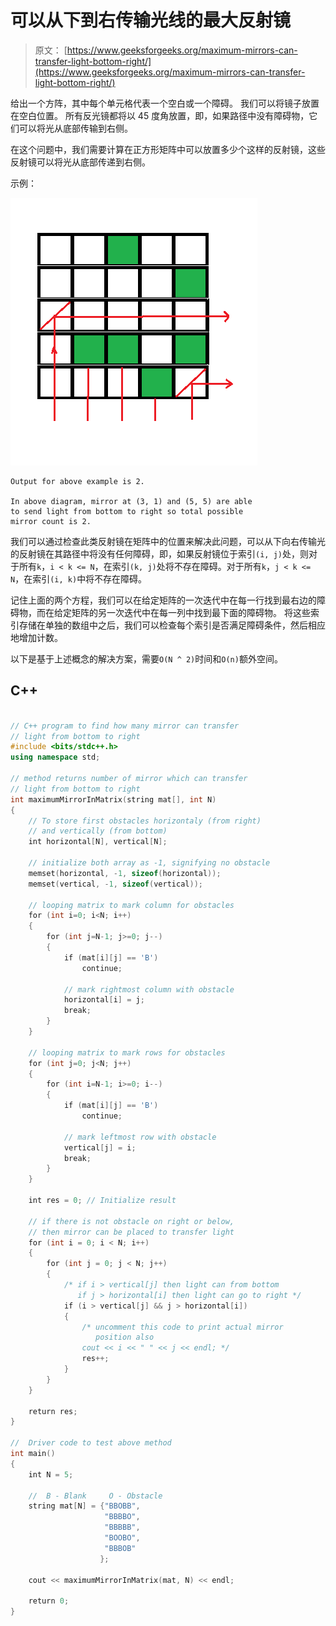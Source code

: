 # 可以从下到右传输光线的最大反射镜

> 原文： [https://www.geeksforgeeks.org/maximum-mirrors-can-transfer-light-bottom-right/](https://www.geeksforgeeks.org/maximum-mirrors-can-transfer-light-bottom-right/)

给出一个方阵，其中每个单元格代表一个空白或一个障碍。 我们可以将镜子放置在空白位置。 所有反光镜都将以 45 度角放置，即，如果路径中没有障碍物，它们可以将光从底部传输到右侧。

在这个问题中，我们需要计算在正方形矩阵中可以放置多少个这样的反射镜，这些反射镜可以将光从底部传递到右侧。

示例：

![](img/2619b99c312822b3546309391eac5632.png)

```
Output for above example is 2.

In above diagram, mirror at (3, 1) and (5, 5) are able
to send light from bottom to right so total possible 
mirror count is 2.

```



我们可以通过检查此类反射镜在矩阵中的位置来解决此问题，可以从下向右传输光的反射镜在其路径中将没有任何障碍，即，如果反射镜位于索引`(i, j)`处，则对于所有`k`，`i < k <= N`，在索引`(k, j)`处将不存在障碍。对于所有`k`，`j < k <= N`，在索引`(i, k)`中将不存在障碍。

记住上面的两个方程，我们可以在给定矩阵的一次迭代中在每一行找到最右边的障碍物，而在给定矩阵的另一次迭代中在每一列中找到最下面的障碍物。 将这些索引存储在单独的数组中之后，我们可以检查每个索引是否满足障碍条件，然后相应地增加计数。

以下是基于上述概念的解决方案，需要`O(N ^ 2)`时间和`O(n)`额外空间。

## C++ 

```cpp

// C++ program to find how many mirror can transfer 
// light from bottom to right 
#include <bits/stdc++.h> 
using namespace std; 

// method returns number of mirror which can transfer 
// light from bottom to right 
int maximumMirrorInMatrix(string mat[], int N) 
{ 
    // To store first obstacles horizontaly (from right) 
    // and vertically (from bottom) 
    int horizontal[N], vertical[N]; 

    // initialize both array as -1, signifying no obstacle 
    memset(horizontal, -1, sizeof(horizontal)); 
    memset(vertical, -1, sizeof(vertical)); 

    // looping matrix to mark column for obstacles 
    for (int i=0; i<N; i++) 
    { 
        for (int j=N-1; j>=0; j--) 
        { 
            if (mat[i][j] == 'B') 
                continue; 

            // mark rightmost column with obstacle 
            horizontal[i] = j; 
            break; 
        } 
    } 

    // looping matrix to mark rows for obstacles 
    for (int j=0; j<N; j++) 
    { 
        for (int i=N-1; i>=0; i--) 
        { 
            if (mat[i][j] == 'B') 
                continue; 

            // mark leftmost row with obstacle 
            vertical[j] = i; 
            break; 
        } 
    } 

    int res = 0; // Initialize result 

    // if there is not obstacle on right or below, 
    // then mirror can be placed to transfer light 
    for (int i = 0; i < N; i++) 
    { 
        for (int j = 0; j < N; j++) 
        { 
            /* if i > vertical[j] then light can from bottom 
               if j > horizontal[i] then light can go to right */
            if (i > vertical[j] && j > horizontal[i]) 
            { 
                /* uncomment this code to print actual mirror 
                   position also 
                cout << i << " " << j << endl; */
                res++; 
            } 
        } 
    } 

    return res; 
} 

//  Driver code to test above method 
int main() 
{ 
    int N = 5; 

    //  B - Blank     O - Obstacle 
    string mat[N] = {"BBOBB", 
                     "BBBBO", 
                     "BBBBB", 
                     "BOOBO", 
                     "BBBOB"
                    }; 

    cout << maximumMirrorInMatrix(mat, N) << endl; 

    return 0; 
} 

```